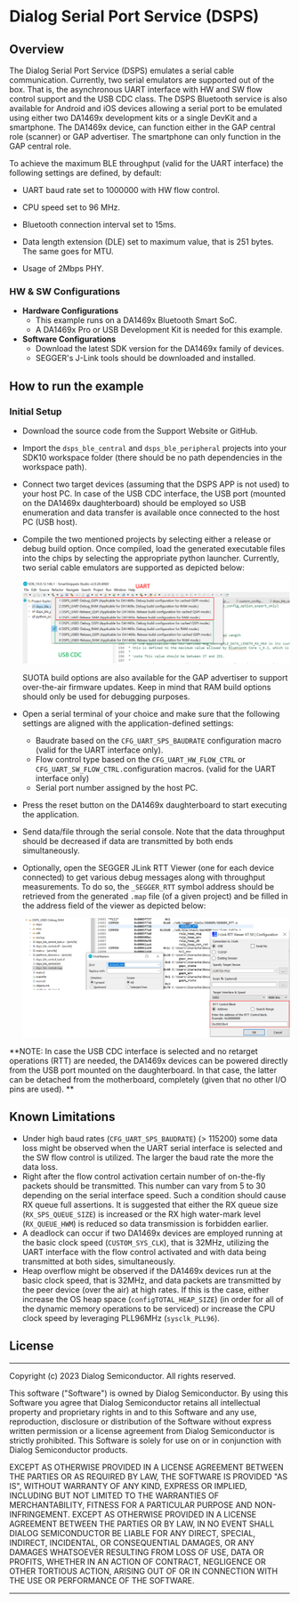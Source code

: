 Dialog Serial Port Service (DSPS)
==================

## Overview

The Dialog Serial Port Service (DSPS) emulates a serial cable communication. Currently, two serial emulators are supported out of the box. That is, the asynchronous UART interface with HW and SW flow control support and the USB CDC class. The DSPS Bluetooth service is also available for Android and iOS devices allowing a serial port to be emulated using either two DA1469x development kits or a single DevKit and a smartphone. The DA1469x device, can function either in the GAP central role (scanner) or GAP advertiser. The smartphone can only function in the GAP central role. 

To achieve the maximum BLE throughput (valid for the UART interface) the following settings are defined, by default:

- UART baud rate set to 1000000 with HW flow control. 
- CPU speed set to 96 MHz.
- Bluetooth connection interval set to 15ms.
- Data length extension (DLE) set to maximum value, that is 251 bytes. The same goes for MTU.

- Usage of 2Mbps PHY.

### HW & SW Configurations

- **Hardware Configurations**
  - This example runs on a DA1469x Bluetooth Smart SoC.
  - A DA1469x Pro or USB  Development Kit is needed for this example.
- **Software Configurations**
  - Download the latest SDK version for the DA1469x family of devices.
  - SEGGER's J-Link tools should be downloaded and installed.


## How to run the example

### Initial Setup

- Download the source code from the Support Website or GitHub.

- Import the `dsps_ble_central` and `dsps_ble_peripheral` projects into your SDK10 workspace folder (there should be no path dependencies in the workspace path). 

- Connect two target devices (assuming that the DSPS APP is not used) to your host PC. In case of the USB CDC interface, the USB port (mounted on the DA1469x daughterboard) should be employed so USB enumeration and data transfer is available once connected to the host PC (USB host).  

- Compile the two mentioned projects by selecting either a release or debug build option. Once compiled, load the generated executable files into the chips by selecting the appropriate python launcher. Currently, two serial cable emulators are supported as depicted below:

  ![dsps_build_options](assets\dsps_build_options.png)

  SUOTA build options are also available for the GAP advertiser to support over-the-air firmware updates. Keep in mind that RAM build options should only be used for debugging purposes. 

- Open a serial terminal of your choice and make sure that the following settings are aligned with the application-defined settings:

  - Baudrate based on the `CFG_UART_SPS_BAUDRATE` configuration macro (valid for the UART interface only). 
  - Flow control type based on the `CFG_UART_HW_FLOW_CTRL` or `CFG_UART_SW_FLOW_CTRL.`configuration macros. (valid for the UART interface only)
  - Serial port number assigned by the host PC.

- Press the reset button on the DA1469x daughterboard to start executing the application. 

- Send data/file through the serial console. Note that the data throughput should be decreased if data are transmitted by both ends simultaneously.  

- Optionally, open the SEGGER JLink RTT Viewer (one for each device connected) to get various debug messages along with throughput measurements. To do so, the `_SEGGER_RTT` symbol address should be retrieved from the generated `.map` file (of a given project) and be filled in the address field of the viewer as depicted below:  

  

  ![initiating_rtt_viewer](assets\initiating_rtt_viewer.png)

**NOTE: In case the USB CDC interface is selected and no retarget operations (RTT) are needed, the DA1469x devices can be powered directly from the USB port mounted on the daughterboard. In that case, the latter can be detached from the motherboard, completely (given that no other I/O pins are used).    ** 

## Known Limitations

- Under high baud rates (`CFG_UART_SPS_BAUDRATE`) (> 115200) some data loss might be observed when the UART serial interface is selected and the SW flow control is utilized. The larger the baud rate the more the data loss. 
- Right after the flow control activation certain number of on-the-fly packets should be transmitted. This number can vary from 5 to 30 depending on the serial interface speed. Such a condition should cause RX queue full assertions. It is suggested that either the RX queue size (`RX_SPS_QUEUE_SIZE`) is increased or the RX high water-mark level (`RX_QUEUE_HWM`) is reduced so data transmission is forbidden earlier. 
- A deadlock can occur if two DA1469x devices are employed running at the basic clock speed (`CUSTOM_SYS_CLK`), that is 32MHz, utilizing the UART interface with the flow control activated and with data being transmitted at both sides, simultaneously. 
- Heap overflow might be observed if the DA1469x devices run at the basic clock speed, that is 32MHz, and data packets are transmitted by the peer device (over the air) at high rates. If this is the case, either increase the OS heap space (`configTOTAL_HEAP_SIZE`) (in order for all of the dynamic memory operations to be serviced) or increase the CPU clock speed by leveraging PLL96MHz (`sysclk_PLL96`).


## License

**************************************************************************************

 Copyright (c) 2023 Dialog Semiconductor. All rights reserved.

 This software ("Software") is owned by Dialog Semiconductor. By using this Software
 you agree that Dialog Semiconductor retains all intellectual property and proprietary
 rights in and to this Software and any use, reproduction, disclosure or distribution
 of the Software without express written permission or a license agreement from Dialog
 Semiconductor is strictly prohibited. This Software is solely for use on or in
 conjunction with Dialog Semiconductor products.

 EXCEPT AS OTHERWISE PROVIDED IN A LICENSE AGREEMENT BETWEEN THE PARTIES OR AS
 REQUIRED BY LAW, THE SOFTWARE IS PROVIDED "AS IS", WITHOUT WARRANTY OF ANY KIND,
 EXPRESS OR IMPLIED, INCLUDING BUT NOT LIMITED TO THE WARRANTIES OF MERCHANTABILITY,
 FITNESS FOR A PARTICULAR PURPOSE AND NON-INFRINGEMENT. EXCEPT AS OTHERWISE PROVIDED
 IN A LICENSE AGREEMENT BETWEEN THE PARTIES OR BY LAW, IN NO EVENT SHALL DIALOG
 SEMICONDUCTOR BE LIABLE FOR ANY DIRECT, SPECIAL, INDIRECT, INCIDENTAL, OR
 CONSEQUENTIAL DAMAGES, OR ANY DAMAGES WHATSOEVER RESULTING FROM LOSS OF USE, DATA OR
 PROFITS, WHETHER IN AN ACTION OF CONTRACT, NEGLIGENCE OR OTHER TORTIOUS ACTION,
 ARISING OUT OF OR IN CONNECTION WITH THE USE OR PERFORMANCE OF THE SOFTWARE.

**************************************************************************************
